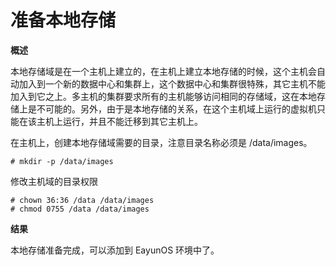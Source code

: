 # 准备本地存储

**概述**

本地存储域是在一个主机上建立的，在主机上建立本地存储的时候，这个主机会自动加入到一个新的数据中心和集群上，这个数据中心和集群很特殊，其它主机不能加入到它之上。多主机的集群要求所有的主机能够访问相同的存储域，这在本地存储上是不可能的。另外，由于是本地存储的关系，在这个主机域上运行的虚拟机只能在该主机上运行，并且不能迁移到其它主机上。

在主机上，创建本地存储域需要的目录，注意目录名称必须是
/data/images。

    # mkdir -p /data/images


修改主机域的目录权限

    # chown 36:36 /data /data/images
    # chmod 0755 /data /data/images


**结果**

本地存储准备完成，可以添加到 EayunOS 环境中了。

